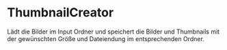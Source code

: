 # ThumbnailCreator

Lädt die Bilder im Input Ordner und speichert die Bilder und Thumbnails mit der gewünschten Größe und Dateiendung im entsprechenden Ordner. 

